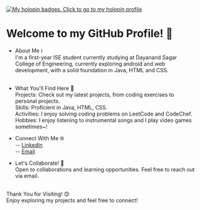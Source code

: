 [![My holopin badges. Click to go to my holopin profile](https://holopin.me/slashex)](https://holopin.io/@slashex)

# Welcome to my GitHub Profile! 👋
- About Me ℹ <br>
I'm a first-year ISE student currently studying at Dayanand Sagar College of Engineering, currently exploring android and web development, with a solid foundation in Java, HTML and CSS.<br> <br>

- What You'll Find Here 🚀 <br>
Projects: Check out my latest projects, from coding exercises to personal projects. <br>
Skills: Proficient in Java, HTML, CSS. <br>
Activities: I enjoy solving coding problems on LeetCode and CodeChef. <br>
Hobbies: I enjoy listening to instrumental songs and I play video games sometimes~! <br>

- Connect With Me 🌐 <br>
-- [LinkedIn](https://www.linkedin.com/in/dhruvpuri-slashex/) <br>
-- [Email](dhruvpuri.35@gmail.com) <br>
    
- Let's Collaborate! 🤝 <br>
Open to collaborations and learning opportunities. Feel free to reach out via email. <br> <br>

Thank You for Visiting! 😊 <br>
Enjoy exploring my projects and feel free to connect!
